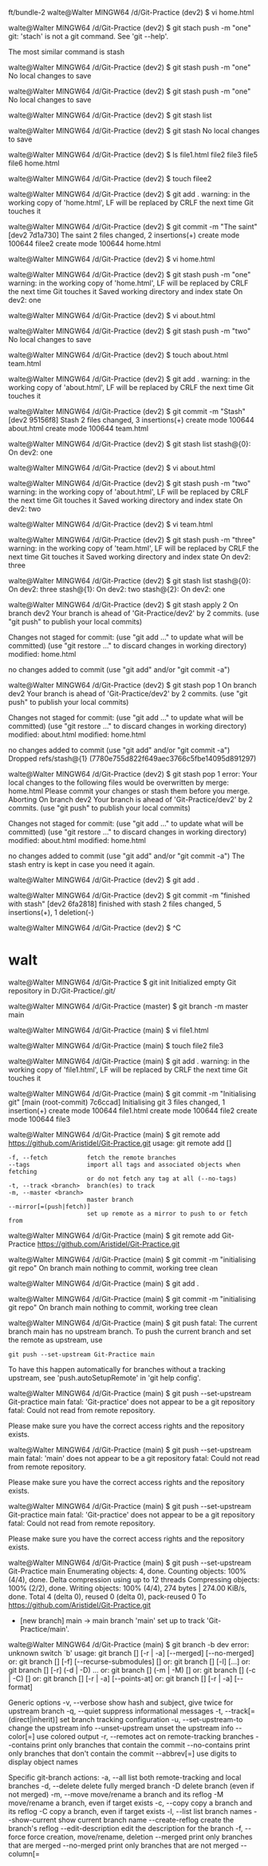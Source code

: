 ft/bundle-2
walte@Walter MINGW64 /d/Git-Practice (dev2)
$ vi home.html

walte@Walter MINGW64 /d/Git-Practice (dev2)
$ git stach push -m "one"
git: 'stach' is not a git command. See 'git --help'.

The most similar command is
        stash

walte@Walter MINGW64 /d/Git-Practice (dev2)
$ git stash push -m "one"
No local changes to save

walte@Walter MINGW64 /d/Git-Practice (dev2)
$ git stash push -m "one"
No local changes to save

walte@Walter MINGW64 /d/Git-Practice (dev2)
$ git stash list

walte@Walter MINGW64 /d/Git-Practice (dev2)
$ git stash
No local changes to save

walte@Walter MINGW64 /d/Git-Practice (dev2)
$ ls
file1.html  file2  file3  file5  file6  home.html

walte@Walter MINGW64 /d/Git-Practice (dev2)
$ touch filee2

walte@Walter MINGW64 /d/Git-Practice (dev2)
$ git add .
warning: in the working copy of 'home.html', LF will be replaced by CRLF the next time Git touches it

walte@Walter MINGW64 /d/Git-Practice (dev2)
$ git commit -m "The saint"
[dev2 7d1a730] The saint
 2 files changed, 2 insertions(+)
 create mode 100644 filee2
 create mode 100644 home.html

walte@Walter MINGW64 /d/Git-Practice (dev2)
$ vi home.html

walte@Walter MINGW64 /d/Git-Practice (dev2)
$ git stash push -m "one"
warning: in the working copy of 'home.html', LF will be replaced by CRLF the next time Git touches it
Saved working directory and index state On dev2: one

walte@Walter MINGW64 /d/Git-Practice (dev2)
$ vi about.html

walte@Walter MINGW64 /d/Git-Practice (dev2)
$ git stash push -m "two"
No local changes to save

walte@Walter MINGW64 /d/Git-Practice (dev2)
$ touch about.html team.html

walte@Walter MINGW64 /d/Git-Practice (dev2)
$ git add .
warning: in the working copy of 'about.html', LF will be replaced by CRLF the next time Git touches it

walte@Walter MINGW64 /d/Git-Practice (dev2)
$ git commit -m "Stash"
[dev2 95156f8] Stash
 2 files changed, 3 insertions(+)
 create mode 100644 about.html
 create mode 100644 team.html

walte@Walter MINGW64 /d/Git-Practice (dev2)
$ git stash list
stash@{0}: On dev2: one

walte@Walter MINGW64 /d/Git-Practice (dev2)
$ vi about.html

walte@Walter MINGW64 /d/Git-Practice (dev2)
$ git stash push -m "two"
warning: in the working copy of 'about.html', LF will be replaced by CRLF the next time Git touches it
Saved working directory and index state On dev2: two

walte@Walter MINGW64 /d/Git-Practice (dev2)
$ vi team.html

walte@Walter MINGW64 /d/Git-Practice (dev2)
$ git stash push -m "three"
warning: in the working copy of 'team.html', LF will be replaced by CRLF the next time Git touches it
Saved working directory and index state On dev2: three

walte@Walter MINGW64 /d/Git-Practice (dev2)
$ git stash list
stash@{0}: On dev2: three
stash@{1}: On dev2: two
stash@{2}: On dev2: one

walte@Walter MINGW64 /d/Git-Practice (dev2)
$ git stash apply 2
On branch dev2
Your branch is ahead of 'Git-Practice/dev2' by 2 commits.
  (use "git push" to publish your local commits)

Changes not staged for commit:
  (use "git add <file>..." to update what will be committed)
  (use "git restore <file>..." to discard changes in working directory)
        modified:   home.html

no changes added to commit (use "git add" and/or "git commit -a")

walte@Walter MINGW64 /d/Git-Practice (dev2)
$ git stash pop 1
On branch dev2
Your branch is ahead of 'Git-Practice/dev2' by 2 commits.
  (use "git push" to publish your local commits)

Changes not staged for commit:
  (use "git add <file>..." to update what will be committed)
  (use "git restore <file>..." to discard changes in working directory)
        modified:   about.html
        modified:   home.html

no changes added to commit (use "git add" and/or "git commit -a")
Dropped refs/stash@{1} (7780e755d822f649aec3766c5fbe14095d891297)

walte@Walter MINGW64 /d/Git-Practice (dev2)
$ git stash pop 1
error: Your local changes to the following files would be overwritten by merge:
        home.html
Please commit your changes or stash them before you merge.
Aborting
On branch dev2
Your branch is ahead of 'Git-Practice/dev2' by 2 commits.
  (use "git push" to publish your local commits)

Changes not staged for commit:
  (use "git add <file>..." to update what will be committed)
  (use "git restore <file>..." to discard changes in working directory)
        modified:   about.html
        modified:   home.html

no changes added to commit (use "git add" and/or "git commit -a")
The stash entry is kept in case you need it again.

walte@Walter MINGW64 /d/Git-Practice (dev2)
$ git add .

walte@Walter MINGW64 /d/Git-Practice (dev2)
$ git commit -m "finished with stash"
[dev2 6fa2818] finished with stash
 2 files changed, 5 insertions(+), 1 deletion(-)

walte@Walter MINGW64 /d/Git-Practice (dev2)
$ ^C

walt
=======
walte@Walter MINGW64 /d/Git-Practice
$ git init
Initialized empty Git repository in D:/Git-Practice/.git/

walte@Walter MINGW64 /d/Git-Practice (master)
$ git branch -m master main

walte@Walter MINGW64 /d/Git-Practice (main)
$ vi file1.html

walte@Walter MINGW64 /d/Git-Practice (main)
$ touch file2 file3

walte@Walter MINGW64 /d/Git-Practice (main)
$ git add .
warning: in the working copy of 'file1.html', LF will be replaced by CRLF the next time Git touches it

walte@Walter MINGW64 /d/Git-Practice (main)
$ git commit -m "Initialising git"
[main (root-commit) 7c6ccad] Initialising git
 3 files changed, 1 insertion(+)
 create mode 100644 file1.html
 create mode 100644 file2
 create mode 100644 file3

walte@Walter MINGW64 /d/Git-Practice (main)
$ git remote add https://github.com/AristideI/Git-Practice.git
usage: git remote add [<options>] <name> <url>

    -f, --fetch           fetch the remote branches
    --tags                import all tags and associated objects when fetching
                          or do not fetch any tag at all (--no-tags)
    -t, --track <branch>  branch(es) to track
    -m, --master <branch>
                          master branch
    --mirror[=(push|fetch)]
                          set up remote as a mirror to push to or fetch from


walte@Walter MINGW64 /d/Git-Practice (main)
$ git remote add Git-Practice https://github.com/AristideI/Git-Practice.git

walte@Walter MINGW64 /d/Git-Practice (main)
$ git commit -m "initialising git repo"
On branch main
nothing to commit, working tree clean

walte@Walter MINGW64 /d/Git-Practice (main)
$ git add .

walte@Walter MINGW64 /d/Git-Practice (main)
$ git commit -m "initialising git repo"
On branch main
nothing to commit, working tree clean

walte@Walter MINGW64 /d/Git-Practice (main)
$ git push
fatal: The current branch main has no upstream branch.
To push the current branch and set the remote as upstream, use

    git push --set-upstream Git-Practice main

To have this happen automatically for branches without a tracking
upstream, see 'push.autoSetupRemote' in 'git help config'.


walte@Walter MINGW64 /d/Git-Practice (main)
$ git push --set-upstream Git-practice main
fatal: 'Git-practice' does not appear to be a git repository
fatal: Could not read from remote repository.

Please make sure you have the correct access rights
and the repository exists.

walte@Walter MINGW64 /d/Git-Practice (main)
$ git push --set-upstream main
fatal: 'main' does not appear to be a git repository
fatal: Could not read from remote repository.

Please make sure you have the correct access rights
and the repository exists.

walte@Walter MINGW64 /d/Git-Practice (main)
$ git push --set-upstream Git-practice main
fatal: 'Git-practice' does not appear to be a git repository
fatal: Could not read from remote repository.

Please make sure you have the correct access rights
and the repository exists.

walte@Walter MINGW64 /d/Git-Practice (main)
$ git push --set-upstream Git-Practice main
Enumerating objects: 4, done.
Counting objects: 100% (4/4), done.
Delta compression using up to 12 threads
Compressing objects: 100% (2/2), done.
Writing objects: 100% (4/4), 274 bytes | 274.00 KiB/s, done.
Total 4 (delta 0), reused 0 (delta 0), pack-reused 0
To https://github.com/AristideI/Git-Practice.git
 * [new branch]      main -> main
branch 'main' set up to track 'Git-Practice/main'.

walte@Walter MINGW64 /d/Git-Practice (main)
$ git branch -b dev
error: unknown switch `b'
usage: git branch [<options>] [-r | -a] [--merged] [--no-merged]
   or: git branch [<options>] [-f] [--recurse-submodules] <branch-name> [<start-point>]
   or: git branch [<options>] [-l] [<pattern>...]
   or: git branch [<options>] [-r] (-d | -D) <branch-name>...
   or: git branch [<options>] (-m | -M) [<old-branch>] <new-branch>
   or: git branch [<options>] (-c | -C) [<old-branch>] <new-branch>
   or: git branch [<options>] [-r | -a] [--points-at]
   or: git branch [<options>] [-r | -a] [--format]

Generic options
    -v, --verbose         show hash and subject, give twice for upstream branch
    -q, --quiet           suppress informational messages
    -t, --track[=(direct|inherit)]
                          set branch tracking configuration
    -u, --set-upstream-to <upstream>
                          change the upstream info
    --unset-upstream      unset the upstream info
    --color[=<when>]      use colored output
    -r, --remotes         act on remote-tracking branches
    --contains <commit>   print only branches that contain the commit
    --no-contains <commit>
                          print only branches that don't contain the commit
    --abbrev[=<n>]        use <n> digits to display object names

Specific git-branch actions:
    -a, --all             list both remote-tracking and local branches
    -d, --delete          delete fully merged branch
    -D                    delete branch (even if not merged)
    -m, --move            move/rename a branch and its reflog
    -M                    move/rename a branch, even if target exists
    -c, --copy            copy a branch and its reflog
    -C                    copy a branch, even if target exists
    -l, --list            list branch names
    --show-current        show current branch name
    --create-reflog       create the branch's reflog
    --edit-description    edit the description for the branch
    -f, --force           force creation, move/rename, deletion
    --merged <commit>     print only branches that are merged
    --no-merged <commit>  print only branches that are not merged
    --column[=<style>]    list branches in columns
    --sort <key>          field name to sort on
    --points-at <object>  print only branches of the object
    -i, --ignore-case     sorting and filtering are case insensitive
    --recurse-submodules  recurse through submodules
    --format <format>     format to use for the output


walte@Walter MINGW64 /d/Git-Practice (main)
$ git checkout -b dev
Switched to a new branch 'dev'

walte@Walter MINGW64 /d/Git-Practice (dev)
$ git checkout -b test
Switched to a new branch 'test'

walte@Walter MINGW64 /d/Git-Practice (test)
$ git checkout dev
Switched to branch 'dev'

walte@Walter MINGW64 /d/Git-Practice (dev)
$ git branch -D test
Deleted branch test (was 7c6ccad).

walte@Walter MINGW64 /d/Git-Practice (dev)
$ git push origin dev
fatal: 'origin' does not appear to be a git repository
fatal: Could not read from remote repository.

Please make sure you have the correct access rights
and the repository exists.

walte@Walter MINGW64 /d/Git-Practice (dev)
$ git push dev
fatal: 'dev' does not appear to be a git repository
fatal: Could not read from remote repository.

Please make sure you have the correct access rights
and the repository exists.

walte@Walter MINGW64 /d/Git-Practice (dev)
$ git push origin dev
fatal: 'origin' does not appear to be a git repository
fatal: Could not read from remote repository.

Please make sure you have the correct access rights
and the repository exists.

walte@Walter MINGW64 /d/Git-Practice (dev)
$ git add .

walte@Walter MINGW64 /d/Git-Practice (dev)
$ git push
fatal: The current branch dev has no upstream branch.
To push the current branch and set the remote as upstream, use

    git push --set-upstream Git-Practice dev

To have this happen automatically for branches without a tracking
upstream, see 'push.autoSetupRemote' in 'git help config'.


walte@Walter MINGW64 /d/Git-Practice (dev)
$ git commit -m "Adding to dev"
On branch dev
nothing to commit, working tree clean

walte@Walter MINGW64 /d/Git-Practice (dev)
$ git push --set-upstream Git-Practice main
Everything up-to-date
branch 'main' set up to track 'Git-Practice/main'.

walte@Walter MINGW64 /d/Git-Practice (dev)
$ touch file5

walte@Walter MINGW64 /d/Git-Practice (dev)
$ git add .

walte@Walter MINGW64 /d/Git-Practice (dev)
$ git commit -m "modify=ing file5"
[dev e2bb3e8] modify=ing file5
 1 file changed, 0 insertions(+), 0 deletions(-)
 create mode 100644 file5

walte@Walter MINGW64 /d/Git-Practice (dev)
$ git push origin dev
fatal: 'origin' does not appear to be a git repository
fatal: Could not read from remote repository.

Please make sure you have the correct access rights
and the repository exists.

walte@Walter MINGW64 /d/Git-Practice (dev)
$ git push
fatal: The current branch dev has no upstream branch.
To push the current branch and set the remote as upstream, use

    git push --set-upstream Git-Practice dev

To have this happen automatically for branches without a tracking
upstream, see 'push.autoSetupRemote' in 'git help config'.


walte@Walter MINGW64 /d/Git-Practice (dev)
$ git checkout main
Switched to branch 'main'
Your branch is up to date with 'Git-Practice/main'.

walte@Walter MINGW64 /d/Git-Practice (main)
$ vi README.md

walte@Walter MINGW64 /d/Git-Practice (main)
$
